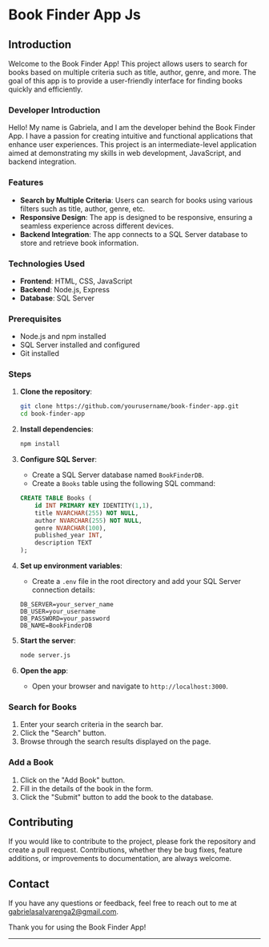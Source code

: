 # Book Finder App Js

## Introduction

Welcome to the Book Finder App! This project allows users to search for books based on multiple criteria such as title, author, genre, and more. The goal of this app is to provide a user-friendly interface for finding books quickly and efficiently.

### Developer Introduction

Hello! My name is Gabriela, and I am the developer behind the Book Finder App. I have a passion for creating intuitive and functional applications that enhance user experiences. This project is an intermediate-level application aimed at demonstrating my skills in web development, JavaScript, and backend integration.

### Features

- **Search by Multiple Criteria**: Users can search for books using various filters such as title, author, genre, etc.
- **Responsive Design**: The app is designed to be responsive, ensuring a seamless experience across different devices.
- **Backend Integration**: The app connects to a SQL Server database to store and retrieve book information.

### Technologies Used

- **Frontend**: HTML, CSS, JavaScript
- **Backend**: Node.js, Express
- **Database**: SQL Server

### Prerequisites

- Node.js and npm installed
- SQL Server installed and configured
- Git installed

### Steps

1. **Clone the repository**:
    ```bash
    git clone https://github.com/yourusername/book-finder-app.git
    cd book-finder-app
    ```

2. **Install dependencies**:
    ```bash
    npm install
    ```

3. **Configure SQL Server**:
    - Create a SQL Server database named `BookFinderDB`.
    - Create a `Books` table using the following SQL command:
    ```sql
    CREATE TABLE Books (
        id INT PRIMARY KEY IDENTITY(1,1),
        title NVARCHAR(255) NOT NULL,
        author NVARCHAR(255) NOT NULL,
        genre NVARCHAR(100),
        published_year INT,
        description TEXT
    );
    ```

4. **Set up environment variables**:
    - Create a `.env` file in the root directory and add your SQL Server connection details:
    ```env
    DB_SERVER=your_server_name
    DB_USER=your_username
    DB_PASSWORD=your_password
    DB_NAME=BookFinderDB
    ```

5. **Start the server**:
    ```bash
    node server.js
    ```

6. **Open the app**:
    - Open your browser and navigate to `http://localhost:3000`.

### Search for Books

1. Enter your search criteria in the search bar.
2. Click the "Search" button.
3. Browse through the search results displayed on the page.

### Add a Book

1. Click on the "Add Book" button.
2. Fill in the details of the book in the form.
3. Click the "Submit" button to add the book to the database.

## Contributing

If you would like to contribute to the project, please fork the repository and create a pull request. Contributions, whether they be bug fixes, feature additions, or improvements to documentation, are always welcome.

## Contact

If you have any questions or feedback, feel free to reach out to me at gabrielasalvarenga2@gmail.com.

Thank you for using the Book Finder App!

---
